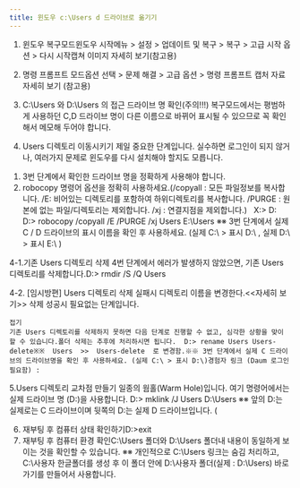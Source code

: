```yaml
---
title: 윈도우 c:\Users d 드라이브로 옮기기
---
```


1. 윈도우 복구모드윈도우 시작메뉴 > 설정 > 업데이트 및 복구 > 복구 > 고급 시작 옵션 > 다시 시작캡쳐 이미지 자세히 보기(참고용)

2. 명령 프롬프트 모드옵션 선택 > 문제 해결 > 고급 옵션 > 명령 프롬프트 캡처 자료 자세히 보기 (참고용)

3. C:\Users 와 D:\Users 의 접근 드라이브 명 확인(주의!!!)
복구모드에서는 평범하게 사용하던 C,D 드라이브 명이 다른 이름으로 바뀌어 표시될 수 있으므로 꼭 확인해서 메모해 두어야 합니다.



4. Users 디렉토리 이동시키기
제일 중요한 단계입니다. 실수하면 로그인이 되지 않거나, 여러가지 문제로 윈도우를 다시 설치해야 할지도 모릅니다.
1) 3번 단계에서 확인한 드라이브 명을 정확하게 사용해야 합니다.
2) robocopy 명령어 옵션을 정확히 사용하세요.(/copyall : 모든 파일정보를 복사합니다. /E: 비어있는 디렉토리를 포함하여 하위디렉토리를 복사합니다. /PURGE : 원본에 없는 파일/디렉토리는 제외합니다. /xj : 연결지점을 제외합니다.)  
X:> D:
D:> robocopy /copyall /E /PURGE /xj Users E:\Users
※※ 3번 단계에서 실제 C / D 드라이브의 표시 이름을 확인 후 사용하세요. (실제 C:\ > 표시 D:\ , 실제 D:\ > 표시 E:\ )

4-1.기존 Users 디렉토리 삭제
4번 단계에서 에러가 발생하지 않았으면, 기존 Users 디렉토리를 삭제합니다.D:> rmdir /S /Q Users


4-2. [임시방편] Users 디렉토리 삭제 실패시 디렉토리 이름을 변경한다.<<자세히 보기>>  삭제 성공시 필요없는 단계입니다.

    접기
    기존 Users 디렉토리를 삭제하지 못하면 다음 단계로 진행할 수 없고, 심각한 상황을 맞이 할 수 있습니다.폴더 삭제는 추후에 처리하시면 됩니다.  D:> rename Users Users-delete※※  Users  >>  Users-delete  로 변경함.※※ 3번 단계에서 실제 C 드라이브의 드라이브명을 확인 후 사용하세요. (실제 C:\ > 표시 D:\)경험자 링크 (Daum 로그인 필요함) : 

5.Users 디렉토리 교차점 만들기
일종의 웜홀(Warm Hole)입니다. 여기 명령어에서는 실제 드라이브 명 (D:\)을 사용합니다. D:> mklink /J Users D:\Users
※※ 앞의 D:는 실제로는 C 드라이브이며 뒷쪽의 D:는 실제 D 드라이브입니다.
(

6. 재부팅 후 컴퓨터 상태 확인하기D:>exit 
7.  재부팅 후 컴퓨터 환경 확인C:\Users 폴더와 D:\Users 폴더내 내용이 동일하게 보이는 것을 확인할 수 있습니다. ※※ 개인적으로 C:\Users 링크는 숨김 처리하고, C:\사용자 한글폴더를 생성 후 이 폴더 안에 D:\사용자 폴더(실제 : D:\Users) 바로가기를 만들어서 사용합니다.
